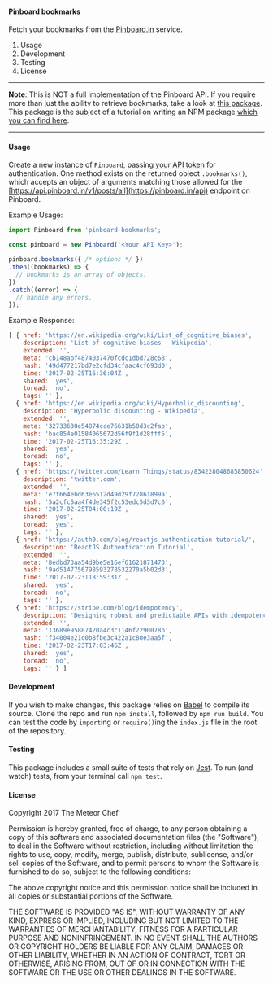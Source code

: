 #### Pinboard bookmarks

Fetch your bookmarks from the [Pinboard.in](https://pinboard.in) service.

1. Usage
2. Development
3. Testing
4. License

---

**Note**: This is NOT a full implementation of the Pinboard API. If you require more than just the ability to retrieve bookmarks, take a look at [this package](https://www.npmjs.com/package/node-pinboard). This package is the subject of a tutorial on writing an NPM package [which you can find here](https://themeteorchef.com/tutorials/writing-an-npm-package).

---

#### Usage

Create a new instance of `Pinboard`, passing [your API token](https://pinboard.in/settings/password) for authentication. One method exists on the returned object `.bookmarks()`, which accepts an object of arguments matching those allowed for the [https://api.pinboard.in/v1/posts/all](https://pinboard.in/api) endpoint on Pinboard.

Example Usage:

```javascript
import Pinboard from 'pinboard-bookmarks';

const pinboard = new Pinboard('<Your API Key>');

pinboard.bookmarks({ /* options */ })
.then((bookmarks) => {
  // bookmarks is an array of objects.
})
.catch((error) => {
  // handle any errors.
});
```

Example Response:

```javascript
[ { href: 'https://en.wikipedia.org/wiki/List_of_cognitive_biases',
    description: 'List of cognitive biases - Wikipedia',
    extended: '',
    meta: 'cb148abf4874037470fcdc1dbd728c68',
    hash: '49d477217bd7e2cfd34cfaac4cf693d0',
    time: '2017-02-25T16:36:04Z',
    shared: 'yes',
    toread: 'no',
    tags: '' },
  { href: 'https://en.wikipedia.org/wiki/Hyperbolic_discounting',
    description: 'Hyperbolic discounting - Wikipedia',
    extended: '',
    meta: '32733630e54874cce76631b50d3c2fab',
    hash: 'bac854e01584065672d56f9f1d28fff5',
    time: '2017-02-25T16:35:29Z',
    shared: 'yes',
    toread: 'no',
    tags: '' },
  { href: 'https://twitter.com/Learn_Things/status/834228048685850624',
    description: 'twitter.com',
    extended: '',
    meta: 'e7f664ebd63e6512d49d29f72861899a',
    hash: '5a2cfc5aa4f4de345f2c53edc5d3d7c6',
    time: '2017-02-25T04:00:19Z',
    shared: 'yes',
    toread: 'yes',
    tags: '' },
  { href: 'https://auth0.com/blog/reactjs-authentication-tutorial/',
    description: 'ReactJS Authentication Tutorial',
    extended: '',
    meta: '8edbd73aa54d9be5e16ef61621871473',
    hash: '9ad5147756798593278532270a5b02d3',
    time: '2017-02-23T18:59:31Z',
    shared: 'yes',
    toread: 'no',
    tags: '' },
  { href: 'https://stripe.com/blog/idempotency',
    description: 'Designing robust and predictable APIs with idempotency',
    extended: '',
    meta: '13689e95887420a4c3c1146f2290078b',
    hash: 'f34004e21c0b8fbe3c422a1c80e3aa5f',
    time: '2017-02-23T17:03:46Z',
    shared: 'yes',
    toread: 'no',
    tags: '' } ]
```

#### Development
If you wish to make changes, this package relies on [Babel](https://babeljs.com) to compile its source. Clone the repo and run `npm install`, followed by `npm run build`. You can test the code by `import`ing or `require()`ing the `index.js` file in the root of the repository.

#### Testing
This package includes a small suite of tests that rely on [Jest](https://facebook.github.io/jest/). To run (and watch) tests, from your terminal call `npm test`.

#### License

Copyright 2017 The Meteor Chef

Permission is hereby granted, free of charge, to any person obtaining a copy of this software and associated documentation files (the "Software"), to deal in the Software without restriction, including without limitation the rights to use, copy, modify, merge, publish, distribute, sublicense, and/or sell copies of the Software, and to permit persons to whom the Software is furnished to do so, subject to the following conditions:

The above copyright notice and this permission notice shall be included in all copies or substantial portions of the Software.

THE SOFTWARE IS PROVIDED "AS IS", WITHOUT WARRANTY OF ANY KIND, EXPRESS OR IMPLIED, INCLUDING BUT NOT LIMITED TO THE WARRANTIES OF MERCHANTABILITY, FITNESS FOR A PARTICULAR PURPOSE AND NONINFRINGEMENT. IN NO EVENT SHALL THE AUTHORS OR COPYRIGHT HOLDERS BE LIABLE FOR ANY CLAIM, DAMAGES OR OTHER LIABILITY, WHETHER IN AN ACTION OF CONTRACT, TORT OR OTHERWISE, ARISING FROM, OUT OF OR IN CONNECTION WITH THE SOFTWARE OR THE USE OR OTHER DEALINGS IN THE SOFTWARE.
